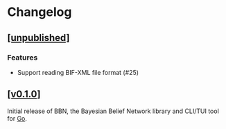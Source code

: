 # Changelog

## [[unpublished]](https://github.com/mlange-42/bbn/compare/v0.1.0...main)

### Features

* Support reading BIF-XML file format (#25)

## [[v0.1.0]](https://github.com/mlange-42/bbn/commits/v0.1.0/)

Initial release of BBN, the Bayesian Belief Network library and CLI/TUI tool for [Go](https://go.dev).
